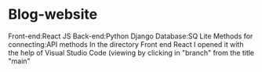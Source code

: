 # Blog-website
Front-end:React JS
Back-end:Python Django
Database:SQ Lite
Methods for connecting:API methods
In the directory Front end React I opened it with the help of Visual Studio Code (viewing by clicking in "branch" from the title "main"
